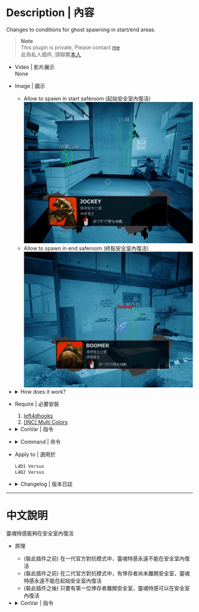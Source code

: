 # Description | 內容
Changes to conditions for ghost spawning in start/end areas.

> __Note__ <br/>
This plugin is private, Please contact [me](https://github.com/fbef0102/Game-Private_Plugin#私人插件列表-private-plugins-list)<br/>
此為私人插件, 請聯繫[本人](https://github.com/fbef0102/Game-Private_Plugin#私人插件列表-private-plugins-list)

* Video | 影片展示
<br/>None

* Image | 圖示
	* Allow to spawn in start saferoom (起始安全室內復活)
	<br/>![l4d_ghost_checkpoint_spawn_1](image/l4d_ghost_checkpoint_spawn_1.jpg)
	* Allow to spawn in end saferoom (終點安全室內復活)
	<br/>![l4d_ghost_checkpoint_spawn_2](image/l4d_ghost_checkpoint_spawn_2.jpg)

* <details><summary>How does it work?</summary>

	* Allow to spawn in start saferoom after first survivor has left the saferoom
	* Allow to spawn in end saferoom
</details>

* Require | 必要安裝
	1. [left4dhooks](https://forums.alliedmods.net/showthread.php?t=321696)
	2. [[INC] Multi Colors](https://github.com/fbef0102/L4D1_2-Plugins/releases/tag/Multi-Colors)

* <details><summary>ConVar | 指令</summary>

	* cfg/sourcemod/l4d_ghost_checkpoint_spawn.cfg
		```php
		// 0=Plugin off, 1=Plugin on.
		l4d_ghost_checkpoint_spawn_enable "1"

		// Changes how message displays. (0: Disable, 1:In chat, 2: In Hint Box, 3: In center text)
		l4d_ghost_checkpoint_spawn_announce_type "1"

		// When to allow ghost to spawn in start saferoom even if not all survivors leave?
		// 0=Game default
		// 1: First survivor leaves safe area
		// 2: After tank spawn
		// 3: While tank alive
		l4d_ghost_checkpoint_spawn_in_start "1"

		// When to allow ghost to spawn in end saferoom?
		// 0=Game default
		// 1: First survivor leaves safe area
		// 2: After tank spawn
		// 3: While tank alive
		l4d_ghost_checkpoint_spawn_in_end "1"
		```
</details>

* <details><summary>Command | 命令</summary>

	None
</details>

* Apply to | 適用於
	```
	L4D1 Versus
	L4D2 Versus
	```

* <details><summary>Changelog | 版本日誌</summary>

	* v1.1h (2023-5-22)
		* Update for l4d2 2.2.2.7 version

	* v1.0h (2022-11-27)
		* Auto generate cfg
		* Allow to spawn after tank has spawned

	* v1.1
	    * [Original Plugin By jensewe](https://github.com/Target5150/MoYu_Server_Stupid_Plugins/tree/master/The%20Last%20Stand/l4d_ghost_checkpoint_spawn)
</details>

- - - -
# 中文說明
靈魂特感能夠在安全室內復活

* 原理
	* (裝此插件之前) 在一代官方對抗模式中，靈魂特感永遠不能在安全室內復活
	* (裝此插件之前) 在二代官方對抗模式中，有倖存者尚未離開安全室，靈魂特感永遠不能在起始安全室內復活
	* (裝此插件之後) 只要有第一位倖存者離開安全室，靈魂特感可以在安全室內復活

* <details><summary>ConVar | 指令</summary>

	* cfg/sourcemod/l4d_ghost_checkpoint_spawn.cfg
	```php
	// 0=關閉插件, 1=啟動插件
	l4d_ghost_checkpoint_spawn_enable "1"

	// 提示該如何顯示. (0: 不提示, 1: 聊天框, 2: 黑底白字框, 3: 螢幕正中間)
	l4d_ghost_checkpoint_spawn_announce_type "1"

	// 靈魂特感何時可以在起始安全室內復活?
	// 0=遊戲預設 (所有倖存者離開後)
	// 1=第一位倖存者離開安全室之後
	// 2=Tank復活之後
	// 3=只有當Tank在場上時
	l4d_ghost_checkpoint_spawn_in_start "1"

	// 靈魂特感何時可以在終點安全室內復活?
	// 0=遊戲預設 (永遠不能復活)
	// 1=第一位倖存者離開安全室之後
	// 2=Tank復活之後
	// 3=只有當Tank在場上時
	l4d_ghost_checkpoint_spawn_in_end "1"
	```
</details>
